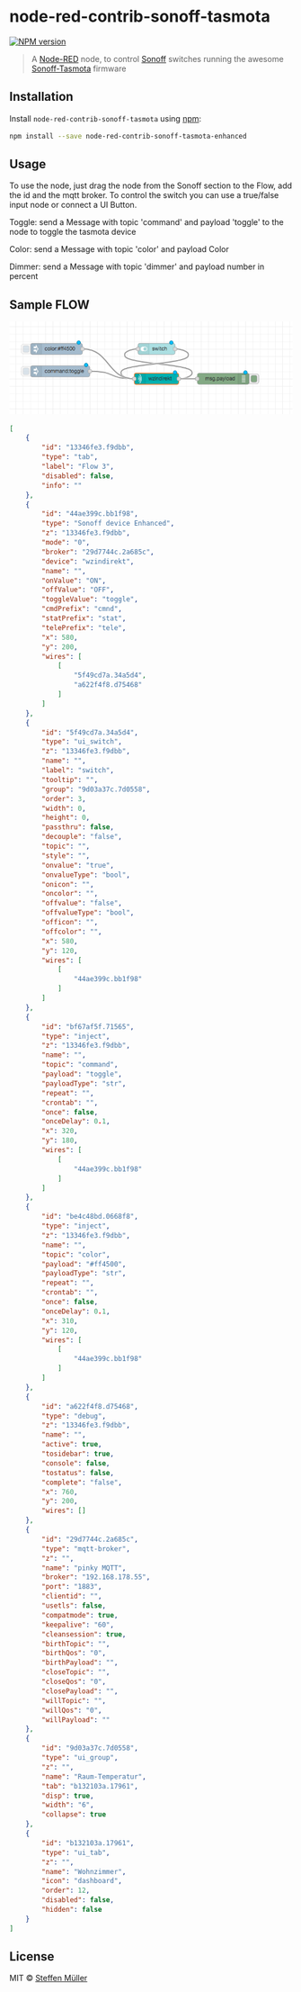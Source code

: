 # node-red-contrib-sonoff-tasmota

[![NPM version][npm-image]][npm-url]

> A [Node-RED](https://nodered.org) node, to control [Sonoff](https://www.itead.cc/) switches running the awesome [Sonoff-Tasmota](https://github.com/arendst/Sonoff-Tasmota) firmware

## Installation

Install `node-red-contrib-sonoff-tasmota` using [npm](https://www.npmjs.com/):

```bash
npm install --save node-red-contrib-sonoff-tasmota-enhanced
```

## Usage

To use the node, just drag the node from the Sonoff section to the Flow, add the id and the mqtt broker. 
To control the switch you can use a true/false input node or connect a UI Button.

Toggle:
send a Message with topic 'command' and payload 'toggle' to the node to toggle the tasmota device

Color:
send a Message with topic 'color' and payload Color

Dimmer:
send a Message with topic 'dimmer' and payload number in percent


## Sample FLOW

![Sample Flow](/media/flow.png?raw=true)

```json
[
    {
        "id": "13346fe3.f9dbb",
        "type": "tab",
        "label": "Flow 3",
        "disabled": false,
        "info": ""
    },
    {
        "id": "44ae399c.bb1f98",
        "type": "Sonoff device Enhanced",
        "z": "13346fe3.f9dbb",
        "mode": "0",
        "broker": "29d7744c.2a685c",
        "device": "wzindirekt",
        "name": "",
        "onValue": "ON",
        "offValue": "OFF",
        "toggleValue": "toggle",
        "cmdPrefix": "cmnd",
        "statPrefix": "stat",
        "telePrefix": "tele",
        "x": 580,
        "y": 200,
        "wires": [
            [
                "5f49cd7a.34a5d4",
                "a622f4f8.d75468"
            ]
        ]
    },
    {
        "id": "5f49cd7a.34a5d4",
        "type": "ui_switch",
        "z": "13346fe3.f9dbb",
        "name": "",
        "label": "switch",
        "tooltip": "",
        "group": "9d03a37c.7d0558",
        "order": 3,
        "width": 0,
        "height": 0,
        "passthru": false,
        "decouple": "false",
        "topic": "",
        "style": "",
        "onvalue": "true",
        "onvalueType": "bool",
        "onicon": "",
        "oncolor": "",
        "offvalue": "false",
        "offvalueType": "bool",
        "officon": "",
        "offcolor": "",
        "x": 580,
        "y": 120,
        "wires": [
            [
                "44ae399c.bb1f98"
            ]
        ]
    },
    {
        "id": "bf67af5f.71565",
        "type": "inject",
        "z": "13346fe3.f9dbb",
        "name": "",
        "topic": "command",
        "payload": "toggle",
        "payloadType": "str",
        "repeat": "",
        "crontab": "",
        "once": false,
        "onceDelay": 0.1,
        "x": 320,
        "y": 180,
        "wires": [
            [
                "44ae399c.bb1f98"
            ]
        ]
    },
    {
        "id": "be4c48bd.0668f8",
        "type": "inject",
        "z": "13346fe3.f9dbb",
        "name": "",
        "topic": "color",
        "payload": "#ff4500",
        "payloadType": "str",
        "repeat": "",
        "crontab": "",
        "once": false,
        "onceDelay": 0.1,
        "x": 310,
        "y": 120,
        "wires": [
            [
                "44ae399c.bb1f98"
            ]
        ]
    },
    {
        "id": "a622f4f8.d75468",
        "type": "debug",
        "z": "13346fe3.f9dbb",
        "name": "",
        "active": true,
        "tosidebar": true,
        "console": false,
        "tostatus": false,
        "complete": "false",
        "x": 760,
        "y": 200,
        "wires": []
    },
    {
        "id": "29d7744c.2a685c",
        "type": "mqtt-broker",
        "z": "",
        "name": "pinky MQTT",
        "broker": "192.168.178.55",
        "port": "1883",
        "clientid": "",
        "usetls": false,
        "compatmode": true,
        "keepalive": "60",
        "cleansession": true,
        "birthTopic": "",
        "birthQos": "0",
        "birthPayload": "",
        "closeTopic": "",
        "closeQos": "0",
        "closePayload": "",
        "willTopic": "",
        "willQos": "0",
        "willPayload": ""
    },
    {
        "id": "9d03a37c.7d0558",
        "type": "ui_group",
        "z": "",
        "name": "Raum-Temperatur",
        "tab": "b132103a.17961",
        "disp": true,
        "width": "6",
        "collapse": true
    },
    {
        "id": "b132103a.17961",
        "type": "ui_tab",
        "z": "",
        "name": "Wohnzimmer",
        "icon": "dashboard",
        "order": 12,
        "disabled": false,
        "hidden": false
    }
]
```

## License

MIT © [Steffen Müller](http://steffen.io)

[npm-url]: https://www.npmjs.com/package/node-red-contrib-sonoff-tasmota-enhanced
[npm-image]: https://www.npmjs.com/package/node-red-contrib-sonoff-tasmota-enhanced.svg
